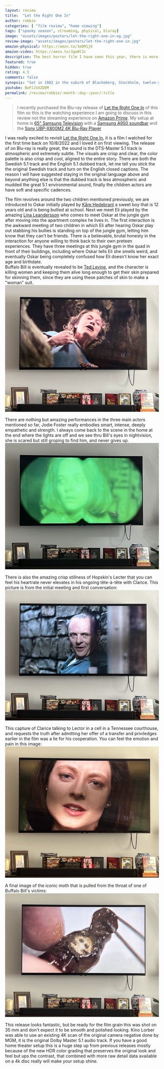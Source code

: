```yaml
---
layout: review
title:  "Let the Right One In"
author: robbie
categories: [ "film review", "home viewing"]
tags: ["spooky season", streaming, physical, bluray]
image: "assets/images/posters/let-the-right-one-in-og.jpg"
review-image: "assets/images/posters/let-the-right-one-in.jpg"
amazon-physical: https://amzn.to/3eDM1jO
amazon-video: https://amzn.to/3gaWl3c
description: The best horror film I have seen this year, there is more humanity, intimacy and believable scenes in this film and all the others I have watched.
featured: true
hidden: true
rating: 4.5
comments: false
synopsis: "Set in 1982 in the suburb of Blackeberg, Stockholm, twelve-year-old Oskar is a lonely outsider, bullied at school by his classmates; at home, Oskar dreams of revenge against a trio of bullies. He befriends his twelve-year-old, next-door neighbor Eli, who only appears at night in the snow-covered playground outside their building."  
youtube: BoPJJSXZDEM
permalink: /review/robbie/:month-:day-:year/:title
---
```

> I recently purchased the Blu-ray release of <a href="https://amzn.to/3eDM1jO">Let the Right One In</a> of this film so this is the watching experience I am going to discuss in this review not the streaming experience on <a href="https://amzn.to/3gaWl3c">Amazon Prime</a>.  My setup at home is  <a href="https://amzn.to/3eMhnV3">65" Samsung Television</a> with a <a href="https://amzn.to/3Ljd8wh">Samsung A950 soundbar</a> and the <a href="https://amzn.to/3LBgyuL">Sony UBP-X800M2 4K Blu-Ray Player</a>

I was really excited to revisit <a href="https://www.imdb.com/title/tt1139797/">Let the Right One In</a>, it is a film I watched for the first time back on 10/8/2022 and I loved it on first viewing.  The release of on Blu-ray is really great, the sound is the DTS-Master 5.1 track is atmospheric and extremely subtle.  The visuals are crisp and clear, the color palette is also crisp and cool, aligned to the entire story.  There are both the Swedish 5.1 track and the English 5.1 dubbed track, let me tell you stick the the original Swedish track and turn on the English closed captions.  The reason I will have suggested staying in the original language above and beyond anything else is that the dubbed track is less atmospheric and mudded the great 5.1 environmental sound, finally the children actors are have soft and specific cadences.

The film revolves around the two children mentioned previously, we are introduced to Oskar initially played by <a href="https://www.imdb.com/name/nm2968765/">Kåre Hedebrant</a> a sweet boy that is 12 years old and is being bullied at school.  Next we meet Eli played by the amazing <a href="https://www.imdb.com/name/nm2968351/">Lina Leandersson</a> who comes to meet Oskar at the jungle gym after moving into the apartment complex he lives in.  The first interaction is the awkward meeting of two children in which Eli after hearing Oskar play out stabbing his bullies is standing on top of the jungle gym, letting him know that they can't be friends.  There is a believable, brutal honesty in the interaction for anyone willing to think back to their own preteen experiences. They have three meetings at this jungle gym in the quad in front of their buildings, including where Oskar tells Eli she smells weird, and eventually Oskar being completely confused how Eli doesn't know her exact age and birthdate.   
Buffalo Bill is eventually revealed to be <a href="https://www.imdb.com/name/nm0505971/">Ted Levine</a>, and the character is killing women and keeping them alive long enough to get their skin prepared for skinning them, since they are using these patches of skin to make a "woman" suit.  
    <img src="/assets/images/review/silence-of-the-lambs/sotl-bill.png" alt="screen capture of Buffalo Bill as seen thru his captors eyes.">

There are nothing but amazing performances in the three main actors mentioned so far, Jodie Foster really embodies smart, intense, deeply empathetic and strength. I always come back to the scene in the home at the end where the lights are off and we see thru Bill's eyes in nightvision, she is scared but still groping to find him, and never gives up.
    <img src="/assets/images/review/silence-of-the-lambs/sotl-night.png" alt="screen capture of Clarice as seen thru nightvision goggles."/> 

There is also the amazing crisp stillness of Hopskin's Lecter that you can feel his heartrate never elevates in his ongoing tête-à-tête with Clarice. This picture is from the initial meeting and first conversation: 
    <img src="/assets/images/review/silence-of-the-lambs/sotl-lecter.png" alt="screen capture of Clarice as seen thru Clarice's eyes.">

This capture of Clarice talking to Lector in a cell in a Tennessee courthouse, and requests the truth after admitting her offer of a transfer and priviledges earlier in the film was a lie for his cooperation.  You can feel the emotion and pain in this image:
    <img src="/assets/images/review/silence-of-the-lambs/sotl-clarice.png" alt="screen capture of Clarice as seen thru Hannibal Lector's eyes.">

A final image of the iconic moth that is pulled from the throat of one of Buffalo Bill's victims: 
    <img src="/assets/images/review/silence-of-the-lambs/sotl-moth.png" alt="screen capture of the moth.">

This release looks fantastic, but be ready for the film grain this was shot on 35 mm and don't expect it to be smooth and polished looking.  Kino Lorber was able to use an existing 4K scan of the original camera negative done by MGM, it is the original Dolby Master 5.1 audio track.  If you have a good home theater setup this is a huge step up from previous releases mostly because of the new HDR color grading that preserves the original look and feel but ups the contrast, that combined with more raw detail data available on a 4k disc really will make your setup shine.